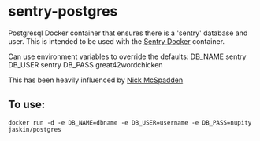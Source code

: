 sentry-postgres
===============

Postgresql Docker container that ensures there is a 'sentry' database and user. This is intended to be used with the [Sentry Docker](https://registry.hub.docker.com/_/sentry/) container.

Can use environment variables to override the defaults:
DB_NAME sentry
DB_USER sentry
DB_PASS great42wordchicken

This has been heavily influenced by [Nick McSpadden](https://registry.hub.docker.com/u/macadmins/postgres/)

To use:
------
`docker run -d -e DB_NAME=dbname -e DB_USER=username -e DB_PASS=nupity jaskin/postgres`
